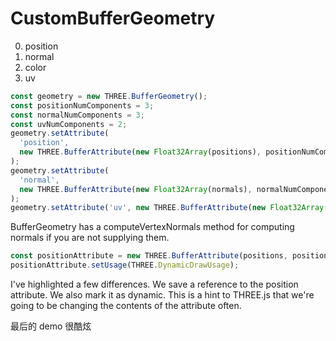 # CustomBufferGeometry

0. position
1. normal
2. color
3. uv

```js
const geometry = new THREE.BufferGeometry();
const positionNumComponents = 3;
const normalNumComponents = 3;
const uvNumComponents = 2;
geometry.setAttribute(
  'position',
  new THREE.BufferAttribute(new Float32Array(positions), positionNumComponents),
);
geometry.setAttribute(
  'normal',
  new THREE.BufferAttribute(new Float32Array(normals), normalNumComponents),
);
geometry.setAttribute('uv', new THREE.BufferAttribute(new Float32Array(uvs), uvNumComponents));
```

BufferGeometry has a computeVertexNormals method for computing normals if you are not supplying them.

```js
const positionAttribute = new THREE.BufferAttribute(positions, positionNumComponents);
positionAttribute.setUsage(THREE.DynamicDrawUsage);
```

I've highlighted a few differences. We save a reference to the position attribute. We also mark it as dynamic. This is a hint to THREE.js that we're going to be changing the contents of the attribute often.

最后的 demo 很酷炫
